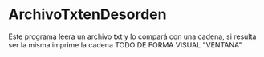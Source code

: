 # ArchivoTxtenDesorden
Este programa leera un archivo txt y lo compará con una cadena, si resulta ser la misma imprime la cadena TODO DE FORMA VISUAL "VENTANA"
